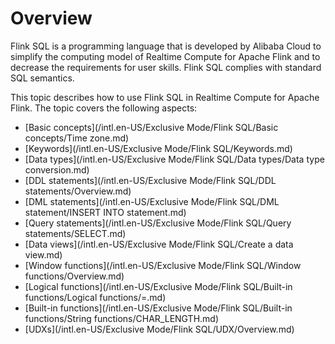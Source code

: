 # Overview

Flink SQL is a programming language that is developed by Alibaba Cloud to simplify the computing model of Realtime Compute for Apache Flink and to decrease the requirements for user skills. Flink SQL complies with standard SQL semantics.

This topic describes how to use Flink SQL in Realtime Compute for Apache Flink. The topic covers the following aspects:

-   [Basic concepts](/intl.en-US/Exclusive Mode/Flink SQL/Basic concepts/Time zone.md)
-   [Keywords](/intl.en-US/Exclusive Mode/Flink SQL/Keywords.md)
-   [Data types](/intl.en-US/Exclusive Mode/Flink SQL/Data types/Data type conversion.md)
-   [DDL statements](/intl.en-US/Exclusive Mode/Flink SQL/DDL statements/Overview.md)
-   [DML statements](/intl.en-US/Exclusive Mode/Flink SQL/DML statement/INSERT INTO statement.md)
-   [Query statements](/intl.en-US/Exclusive Mode/Flink SQL/Query statements/SELECT.md)
-   [Data views](/intl.en-US/Exclusive Mode/Flink SQL/Create a data view.md)
-   [Window functions](/intl.en-US/Exclusive Mode/Flink SQL/Window functions/Overview.md)
-   [Logical functions](/intl.en-US/Exclusive Mode/Flink SQL/Built-in functions/Logical functions/=.md)
-   [Built-in functions](/intl.en-US/Exclusive Mode/Flink SQL/Built-in functions/String functions/CHAR_LENGTH.md)
-   [UDXs](/intl.en-US/Exclusive Mode/Flink SQL/UDX/Overview.md)

